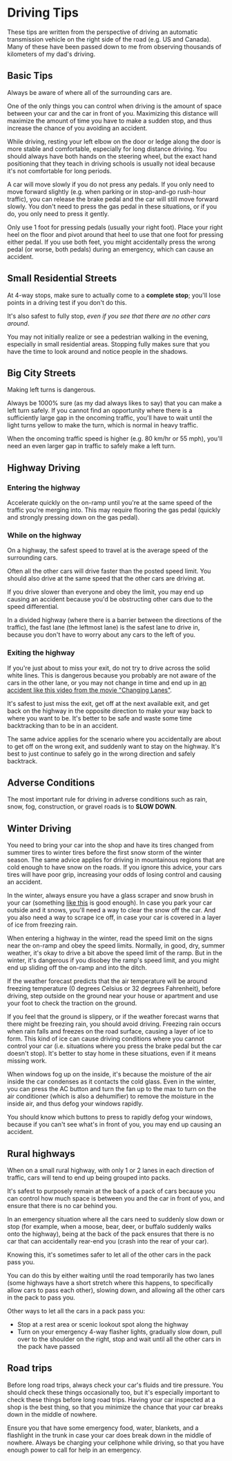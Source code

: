# Driving Tips

These tips are written from the perspective of driving an automatic transmission vehicle on the right side of the road (e.g. US and Canada). Many of these have been passed down to me from observing thousands of kilometers of my dad's driving.

## Basic Tips

Always be aware of where all of the surrounding cars are.

One of the only things you can control when driving is the amount of space between your car and the car in front of you. Maximizing this distance will maximize the amount of time you have to make a sudden stop, and thus increase the chance of you avoiding an accident.

While driving, resting your left elbow on the door or ledge along the door is more stable and comfortable, especially for long distance driving. You should always have both hands on the steering wheel, but the exact hand positioning that they teach in driving schools is usually not ideal because it's not comfortable for long periods.

A car will move slowly if you do not press any pedals. If you only need to move forward slightly (e.g. when parking or in stop-and-go rush-hour traffic), you can release the brake pedal and the car will still move forward slowly. You don't need to press the gas pedal in these situations, or if you do, you only need to press it gently.

Only use 1 foot for pressing pedals (usually your right foot). Place your right heel on the floor and pivot around that heel to use that one foot for pressing either pedal. If you use both feet, you might accidentally press the wrong pedal (or worse, both pedals) during an emergency, which can cause an accident.

## Small Residential Streets

At 4-way stops, make sure to actually come to a **complete stop**; you'll lose points in a driving test if you don't do this.

It's also safest to fully stop, *even if you see that there are no other cars around*. 

You may not initially realize or see a pedestrian walking in the evening, especially in small residential areas. Stopping fully makes sure that you have the time to look around and notice people in the shadows.

## Big City Streets

Making left turns is dangerous.

Always be 1000% sure (as my dad always likes to say) that you can make a left turn safely. If you cannot find an opportunity where there is a sufficiently large gap in the oncoming traffic, you'll have to wait until the light turns yellow to make the turn, which is normal in heavy traffic.

When the oncoming traffic speed is higher (e.g. 80 km/hr or 55 mph), you'll need an even larger gap in traffic to safely make a left turn.

## Highway Driving

### Entering the highway

Accelerate quickly on the on-ramp until you're at the same speed of the traffic you're merging into. This may require flooring the gas pedal (quickly and strongly pressing down on the gas pedal).

### While on the highway

On a highway, the safest speed to travel at is the average speed of the surrounding cars.

Often all the other cars will drive faster than the posted speed limit. You should also drive at the same speed that the other cars are driving at.

If you drive slower than everyone and obey the limit, you may end up causing an accident because you'd be obstructing other cars due to the speed differential.

In a divided highway (where there is a barrier between the directions of the traffic), the fast lane (the leftmost lane) is the safest lane to drive in, because you don't have to worry about any cars to the left of you.

### Exiting the highway

If you're just about to miss your exit, do not try to drive across the solid white lines. This is dangerous because you probably are not aware of the cars in the other lane, or you may not change in time and end up in [an accident like this video from the movie "Changing Lanes"](https://www.youtube.com/watch?v=su64KIPecuo).

It's safest to just miss the exit, get off at the next available exit, and get back on the highway in the opposite direction to make your way back to where you want to be. It's better to be safe and waste some time backtracking than to be in an accident.

The same advice applies for the scenario where you accidentally are about to get off on the wrong exit, and suddenly want to stay on the highway. It's best to just continue to safely go in the wrong direction and safely backtrack.

## Adverse Conditions

The most important rule for driving in adverse conditions such as rain, snow, fog, construction, or gravel roads is to **SLOW DOWN**.

## Winter Driving

You need to bring your car into the shop and have its tires changed from summer tires to winter tires before the first snow storm of the winter season. The same advice applies for driving in mountainous regions that are cold enough to have snow on the roads. If you ignore this advice, your cars tires will have poor grip, increasing your odds of losing control and causing an accident.

In the winter, always ensure you have a glass scraper and snow brush in your car (something [like this](https://www.amazon.com/gp/product/B000BPLNXC/) is good enough). In case you park your car outside and it snows, you'll need a way to clear the snow off the car. And you also need a way to scrape ice off, in case your car is covered in a layer of ice from freezing rain.

When entering a highway in the winter, read the speed limit on the signs near the on-ramp and obey the speed limits. Normally, in good, dry, summer weather, it's okay to drive a bit above the speed limit of the ramp. But in the winter, it's dangerous if you disobey the ramp's speed limit, and you might end up sliding off the on-ramp and into the ditch.

If the weather forecast predicts that the air temperature will be around freezing temperature (0 degrees Celsius or 32 degrees Fahrenheit), before driving, step outside on the ground near your house or apartment and use your foot to check the traction on the ground.

If you feel that the ground is slippery, or if the weather forecast warns that there might be freezing rain, you should avoid driving. Freezing rain occurs when rain falls and freezes on the road surface, causing a layer of ice to form. This kind of ice can cause driving conditions where you cannot control your car (i.e. situations where you press the brake pedal but the car doesn't stop). It's better to stay home in these situations, even if it means missing work.

When windows fog up on the inside, it's because the moisture of the air inside the car condenses as it contacts the cold glass. Even in the winter, you can press the AC button and turn the fan up to the max to turn on the air conditioner (which is also a dehumifier) to remove the moisture in the inside air, and thus defog your windows rapidly. 

You should know which buttons to press to rapidly defog your windows, because if you can't see what's in front of you, you may end up causing an accident.

## Rural highways

When on a small rural highway, with only 1 or 2 lanes in each direction of traffic, cars will tend to end up being grouped into packs. 

It's safest to purposely remain at the back of a pack of cars because you can control how much space is between you and the car in front of you, and ensure that there is no car behind you.

In an emergency situation where all the cars need to suddenly slow down or stop (for example, when a moose, bear, deer, or buffalo suddenly walks onto the highway), being at the back of the pack ensures that there is no car that can accidentally rear-end you (crash into the rear of your car).

Knowing this, it's sometimes safer to let all of the other cars in the pack pass you. 

You can do this by either waiting until the road temporarily has two lanes (some highways have a short stretch where this happens, to specifically allow cars to pass each other), slowing down, and allowing all the other cars in the pack to pass you.

Other ways to let all the cars in a pack pass you:
- Stop at a rest area or scenic lookout spot along the highway
- Turn on your emergency 4-way flasher lights, gradually slow down, pull over to the shoulder on the right, stop and wait until all the other cars in the pack have passed

## Road trips

Before long road trips, always check your car's fluids and tire pressure. You should check these things occasionally too, but it's especially important to check these things before long road trips. Having your car inspected at a shop is the best thing, so that you minimize the chance that your car breaks down in the middle of nowhere.

Ensure you that have some emergency food, water, blankets, and a flashlight in the trunk in case your car does break down in the middle of nowhere. Always be charging your cellphone while driving, so that you have enough power to call for help in an emergency.
